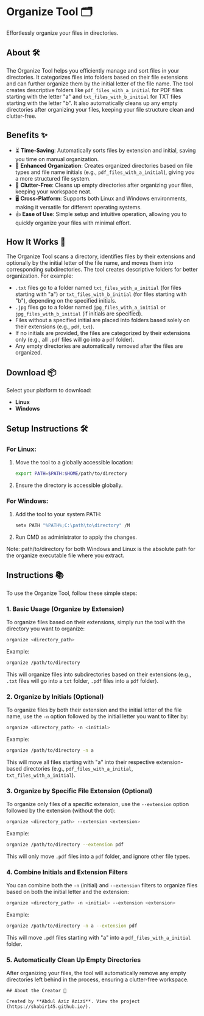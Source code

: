 # Organize Tool 🗂️

Effortlessly organize your files in directories.

## About 🛠️

The Organize Tool helps you efficiently manage and sort files in your directories. It categorizes files into folders based on their file extensions and can further organize them by the initial letter of the file name. The tool creates descriptive folders like ```pdf_files_with_a_initial```  for PDF files starting with the letter "a" and ```txt_files_with_b_initial``` for TXT files starting with the letter "b". It also automatically cleans up any empty directories after organizing your files, keeping your file structure clean and clutter-free.

## Benefits ✨

- ⏳ **Time-Saving**: Automatically sorts files by extension and initial, saving you time on manual organization.
- 📁 **Enhanced Organization**: Creates organized directories based on file types and file name initials (e.g., ```pdf_files_with_a_initial```), giving you a more structured file system.
- 🧹 **Clutter-Free**: Cleans up empty directories after organizing your files, keeping your workspace neat.
- 🖥️ **Cross-Platform**: Supports both Linux and Windows environments, making it versatile for different operating systems.
- 👍 **Ease of Use**: Simple setup and intuitive operation, allowing you to quickly organize your files with minimal effort.

## How It Works 🔧

The Organize Tool scans a directory, identifies files by their extensions and optionally by the initial letter of the file name, and moves them into corresponding subdirectories. The tool creates descriptive folders for better organization. For example:

- `.txt` files go to a folder named `txt_files_with_a_initial` (for files starting with "a") or `txt_files_with_b_initial` (for files starting with "b"), depending on the specified initials.
- `.jpg` files go to a folder named `jpg_files_with_a_initial` or `jpg_files_with_b_initial` (if initials are specified).
- Files without a specified initial are placed into folders based solely on their extensions (e.g., `pdf`, `txt`).
- If no initials are provided, the files are categorized by their extensions only (e.g., all `.pdf` files will go into a `pdf` folder).
- Any empty directories are automatically removed after the files are organized.


## Download 📦

Select your platform to download:

- **Linux** 
- **Windows** 

## Setup Instructions 🛠️

### For Linux:
1. Move the tool to a globally accessible location:
    ```bash
    export PATH=$PATH:$HOME/path/to/directory
    ```
2. Ensure the directory is accessible globally.

### For Windows:
1. Add the tool to your system PATH:
    ```bash
    setx PATH "%PATH%;C:\path\to\directory" /M
    ```
2. Run CMD as administrator to apply the changes.

Note: path/to/directory for both Windows and Linux is the absolute path for the organize executable file where you extract. 

## Instructions 📚

To use the Organize Tool, follow these simple steps:

### 1. Basic Usage (Organize by Extension)
To organize files based on their extensions, simply run the tool with the directory you want to organize:

```bash
organize <directory_path>
```

Example:

```bash
organize /path/to/directory
```

This will organize files into subdirectories based on their extensions (e.g., `.txt` files will go into a `txt` folder, `.pdf` files into a `pdf` folder).

### 2. Organize by Initials (Optional)
To organize files by both their extension and the initial letter of the file name, use the `-n` option followed by the initial letter you want to filter by:

```bash
organize <directory_path> -n <initial>
```

Example:

```bash
organize /path/to/directory -n a
```

This will move all files starting with "a" into their respective extension-based directories (e.g., `pdf_files_with_a_initial`, `txt_files_with_a_initial`).

### 3. Organize by Specific File Extension (Optional)
To organize only files of a specific extension, use the `--extension` option followed by the extension (without the dot):

```bash
organize <directory_path> --extension <extension>
```

Example:

```bash
organize /path/to/directory --extension pdf
```

This will only move `.pdf` files into a `pdf` folder, and ignore other file types.

### 4. Combine Initials and Extension Filters
You can combine both the `-n` (initial) and `--extension` filters to organize files based on both the initial letter and the extension:

```bash
organize <directory_path> -n <initial> --extension <extension>
```

Example:

```bash
organize /path/to/directory -n a --extension pdf
```

This will move `.pdf` files starting with "a" into a `pdf_files_with_a_initial` folder.

### 5. Automatically Clean Up Empty Directories
After organizing your files, the tool will automatically remove any empty directories left behind in the process, ensuring a clutter-free workspace.
```
## About the Creator 👤

Created by **Abdul Aziz Azizi**. View the project (https://shabir145.github.io/).






